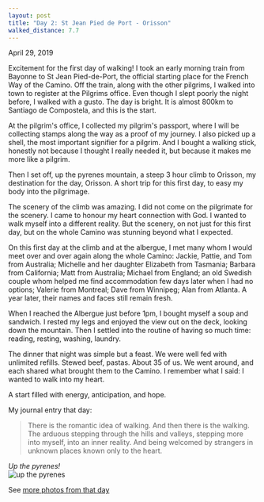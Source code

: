 ```yaml
---
layout: post
title: "Day 2: St Jean Pied de Port - Orisson"
walked_distance: 7.7
---
```

April 29, 2019

Excitement for the first day of walking! I took an early morning train from Bayonne to St Jean Pied-de-Port, the official starting place for the French Way of the Camino. Off the train, along with the other pilgrims, I walked into town to register at the  Pilgrims office. Even though I slept poorly the night before, I walked with a gusto. The day is bright. It is almost 800km to Santiago de Compostela, and this is the start.

At the pilgrim's office, I collected my pilgrim's passport, where I will be collecting stamps along the way as a proof of my journey. I also picked up a shell, the most important signifier for a pilgrim. And I bought a walking stick, honestly not because I thought I really needed it, but because it makes me more like a pilgrim.

Then I set off, up the pyrenes mountain, a steep 3 hour climb to Orisson, my destination for the day, Orisson. A short trip for this first day, to easy my body into the pilgrimage.

The scenery of the climb was amazing. I did not come on the pilgrimate for the scenery. I came to honour my heart connection with God. I wanted to walk myself into a different reality. But the scenery, on not just for this first day, but on the whole Camino was stunning beyond what I expected. 

On this first day at the climb and at the albergue, I met many whom I would meet over and over again along the whole Camino: Jackie, Pattie, and Tom from Australia; Michelle and her daughter Elizabeth from Tasmania; Barbara from California; Matt from Australia; Michael from England; an old Swedish couple whom helped me find accommodation few days later when I had no options; Valerie from Montreal; Dave from Winnipeg; Alan from Atlanta. A year later, their names and faces still remain fresh.  

When I reached the Albergue just before 1pm, I bought myself a soup and sandwich. I rested my legs and enjoyed the view out on the deck, looking down the mountain. Then I settled into the routine of having so much time: reading, resting, washing, laundry. 

The dinner that night was simple but a feast. We were well fed with unlimited refills. Stewed beef, pastas. About 35 of us. We went around, and each shared what brought them to the Camino. I remember what I said: I wanted to walk into my heart.

A start filled with energy, anticipation, and hope. 

My journal entry that day:
> There is the romantic idea of walking. And then there is the walking. The arduous stepping through the hills and valleys, stepping more into myself, into an inner reality. And being welcomed by strangers in unknown places known only to the heart.

*Up the pyrenes!*  
![up the pyrenes](https://lh3.googleusercontent.com/w1BiC5cj3t3FPCEebta2d6u6V3u3QG206RHx6dkW-pk7Zj0ZPPUxHdOHlQ2Z02mAgqO71njwk3a4nZyVyk20mLfwWnLreIboZiw7Hrj5N8VQjRgrExz0bheoWGw4VhCW2gxR65e-Q0_ah3fA76v4eSjDGm87VwiwQ9q84ZOO4p5o0Sm96pcb80qmXOAgCyHWvQorDjle_g0LJS_pdMZ1ZTMFjfCv-RA54DXZCqRAn7zzjXfGWfPVpGGuHVWEs1fRANzX3ID0XbHdxE3nUei0sbtcLU6wXmhxxc_Sl0C_DKmzS9qUWm7GMbf7eHZGLABjqhmYkq3Fk-4Oz_h3cO2IhGEJt0o0Ot1o1Vm8RE1F5z8CvBNJfsHvE7cJu_IaI9XD1Cf9bCrCWRS3ZkzB17xCMCXGLFEkwKP0ysCsuG4ZMicBkgSbdSYDBD0GbNaxBeWvhFrxy3_KnPc2V2WzKFrcqXWnzAqr_Dcawl4d1RC5lEp0BC3lghi2skuQQrmXOXFxSg4pzDaavjS4K1sobEp4SwPwqLZdVrG0FHSmnJIVP2_jHTlnxZiHNyhBzJ6yIkfkW5Csu30Z82SfZPfoua7OfJ-rSfGqeS-xFbjeXtkWpSGsItdVhvf8Tweeu6QJq9wJFQqCYwfzJAh4mK3ZJlVgCA7f9gEf4DvthTVy05FdzPOFqivGXvP0ivi5CtdaZ919Bu7cyuX8H5sEtYt9pbSFkjyF6GZOg-RJkMxDWiFCvi_o8ErSmf3SbiE=w1840-h1036-no)

See [more photos from that day](https://photos.google.com/share/AF1QipPyljXIRlugf-qKysv5MlNCjA8VTc4RYfn-Go4fqSlsEi8jdIPBxkzOaRJ5ZzkvoQ?key=elNFZkgtRVVtVnlGUTNLaXJQdlZON1lrYTd1ZldR)